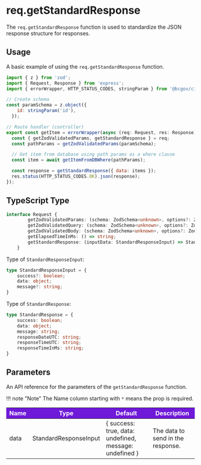 # req.getStandardResponse

The `req.getStandardResponse` function is used to standardize the JSON response structure for responses.

## Usage

A basic example of using the `req.getStandardResponse` function.

```JavaScript
import { z } from 'zod';
import { Request, Response } from 'express';
import { errorWrapper, HTTP_STATUS_CODES, stringParam } from '@bcgov/citz-imb-express-utilities';

// Create schema
const paramSchema = z.object({
    id: stringParam('id'),
  });

// Route handler (controller)
export const getItem = errorWrapper(async (req: Request, res: Response) => {
  const { getZodValidatedParams, getStandardResponse } = req;
  const pathParams = getZodValidatedParams(paramSchema);

  // Get item from database using path params as a where clause
  const item = await getItemFromDBWhere(pathParams);

  const response = getStandardResponse({ data: items });
  res.status(HTTP_STATUS_CODES.OK).json(response);
});
```

## TypeScript Type

<!-- The following code block is auto generated when types in the package change. -->
<!-- TYPE: Request -->

```TypeScript
interface Request {
        getZodValidatedParams: (schema: ZodSchema<unknown>, options?: ZodValidationOptions) => any;
        getZodValidatedQuery: (schema: ZodSchema<unknown>, options?: ZodValidationOptions) => any;
        getZodValidatedBody: (schema: ZodSchema<unknown>, options?: ZodValidationOptions) => any;
        getElapsedTimeInMs: () => string;
        getStandardResponse: (inputData: StandardResponseInput) => StandardResponse;
    }
```

Type of `StandardResponseInput`:

<!-- The following code block is auto generated when types in the package change. -->
<!-- TYPE: StandardResponseInput -->

```TypeScript
type StandardResponseInput = {
    success?: boolean;
    data: object;
    message?: string;
}
```

Type of `StandardResponse`:

<!-- The following code block is auto generated when types in the package change. -->
<!-- TYPE: StandardResponse -->

```TypeScript
type StandardResponse = {
    success: boolean;
    data: object;
    message: string;
    responseDateUTC: string;
    responseTimeUTC: string;
    responseTimeInMs: string;
}
```

## Parameters

An API reference for the parameters of the `getStandardResponse` function.

!!! note "Note"
    The Name column starting with `*` means the prop is required.

<table>
  <!-- Table columns -->
  <thead>
    <tr>
      <th style="background: #6f19d9; color: white;">Name</th>
      <th style="background: #6f19d9; color: white;">Type</th>
      <th style="background: #6f19d9; color: white;">Default</th>
      <th style="background: #6f19d9; color: white;">Description</th>
    </tr>
  </thead>

  <!-- Table rows -->
  <tbody>
    <tr>
      <td>data</td>
      <td>StandardResponseInput</td>
      <td>{ success: true, data: undefined, message: undefined }</td>
      <td>The data to send in the response.</td>
    </tr>
  </tbody>
</table>

<!-- Link References -->

